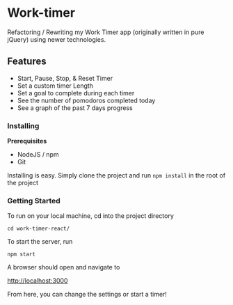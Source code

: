 # Work-timer

Refactoring / Rewriting my Work Timer app (originally written in pure jQuery) using newer technologies.

## Features

- Start, Pause, Stop, & Reset Timer
- Set a custom timer Length
- Set a goal to complete during each timer
- See the number of pomodoros completed today
- See a graph of the past 7 days progress

### Installing

**Prerequisites**

- NodeJS / npm
- Git

Installing is easy. Simply clone the project and run
`npm install` in the root of the project

### Getting Started

To run on your local machine, cd into the project directory

`cd work-timer-react/`

To start the server, run

`npm start`

A browser should open and navigate to

[http://localhost:3000](http://localhost:3000)

From here, you can change the settings or start a timer!

###
